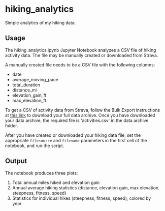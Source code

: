# hiking_analytics
Simple analytics of my hiking data.

## Usage
The hiking_analytics.ipynb Jupyter Notebook analyzes a CSV file of hiking activity data. The file may be manually created or downloaded from Strava.

A manually created file needs to be a CSV file with the following columns:
- date
- average_moving_pace
- total_duration
- distance_mi
- elevation_gain_ft
- max_elevation_ft

To get a CSV of activity data from Strava, follow the Bulk Export instructions at [this link](https://support.strava.com/hc/en-us/articles/216918437-Exporting-your-Data-and-Bulk-Export) to download your full data archive. Once you have downloaded your data archive, the required file is 'activities.csv' in the data archive folder.

After you have created or downloaded your hiking data file, set the appropriate `filesource` and `filename` parameters in the first cell of the notebook, and run the script.

## Output
The notebook produces three plots:
1. Total annual miles hiked and elevation gain
2. Annual average hiking statistics (distance, elevation gain, max elevation, steepness, fitness, speed)
3. Statistics for individual hikes (steepness, fitness, speed), colored by year
